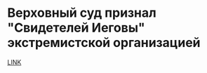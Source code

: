 # Верховный суд признал "Свидетелей Иеговы" экстремистской организацией



[LINK](https://varlamov.ru/2339057.html)